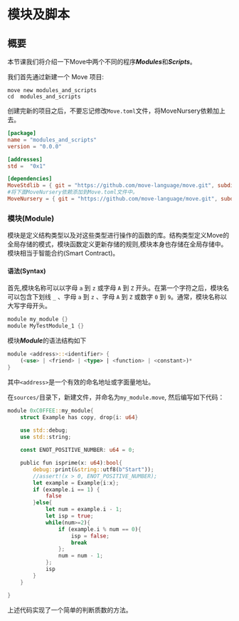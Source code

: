 # 模块及脚本

## 概要

本节课我们将介绍一下Move中两个不同的程序***Modules***和***Scripts***。

我们首先通过新建一个 Move 项目:
```shell
move new modules_and_scripts
cd  modules_and_scripts
```
创建完新的项目之后，不要忘记修改`Move.toml`文件，将MoveNursery依赖加上去。
```toml
[package]
name = "modules_and_scripts"
version = "0.0.0"

[addresses]
std =  "0x1"

[dependencies]
MoveStdlib = { git = "https://github.com/move-language/move.git", subdir = "language/move-stdlib", rev = "main" }
#将下面MoveNursery依赖添加到Move.toml文件中。
MoveNursery = { git = "https://github.com/move-language/move.git", subdir = "language/move-stdlib/nursery", rev = "main" }
```

### 模块(Module)

模块是定义结构类型以及对这些类型进行操作的函数的库。结构类型定义Move的全局存储的模式，模块函数定义更新存储的规则,模块本身也存储在全局存储中。模块相当于智能合约(Smart Contract)。

#### 语法(Syntax)

首先,模块名称可以以字母 `a` 到 `z` 或字母 `A` 到 `Z` 开头。在第一个字符之后，模块名可以包含下划线 `_` 、字母 `a` 到 `z` 、字母 `A` 到 `Z` 或数字 `0` 到 `9`。通常，模块名称以大写字母开头。

```rust
module my_module {}
module MyTestModule_1 {}
```

模块***Module***的语法结构如下

```rust
module <address>::<identifier> {
    (<use> | <friend> | <type> | <function> | <constant>)*
}
```

其中`<address>`是一个有效的命名地址或字面量地址。

在`sources/`目录下，新建文件，并命名为`my_module.move`, 然后编写如下代码：

```rust
module 0xC0FFEE::my_module{
    struct Example has copy, drop{i: u64}
    
    use std::debug;
    use std::string;

    const ENOT_POSITIVE_NUMBER: u64 = 0;

    public fun isprime(x: u64):bool{
        debug::print(&string::utf8(b"Start"));
        //assert!(x > 0, ENOT_POSITIVE_NUMBER);
        let example = Example{i:x};
        if (example.i == 1) {
            false
        }else{
            let num = example.i - 1;
            let isp = true;
            while(num>=2){
                if (example.i % num == 0){
                    isp = false;
                    break
                };
                num = num - 1;
            };
            isp
        }
    }

}
```
上述代码实现了一个简单的判断质数的方法。